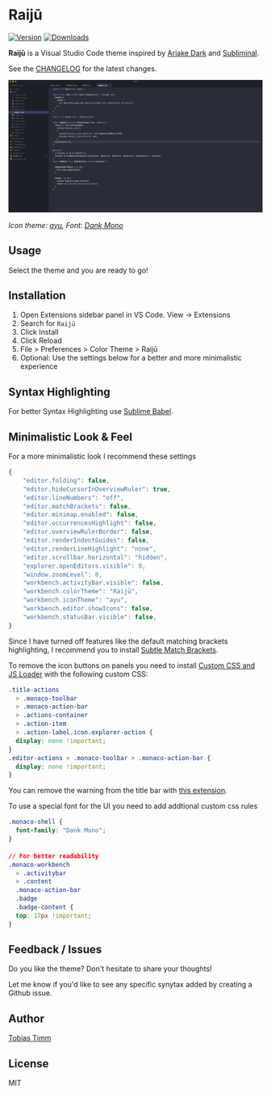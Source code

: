 # Raijū

[![Version](https://vsmarketplacebadge.apphb.com/version/TobiasTimm.raiju.svg)](https://marketplace.visualstudio.com/items?itemName=TobiasTimm.raiju)
[![Downloads](https://img.shields.io/vscode-marketplace/d/TobiasTimm.raiju.svg)](https://marketplace.visualstudio.com/items?itemName=TobiasTimm.raiju)

**Raijū** is a Visual Studio Code theme inspired by [Ariake Dark](https://marketplace.visualstudio.com/items?itemName=wart.ariake-dark) and [Subliminal](https://marketplace.visualstudio.com/items?itemName=gaearon.subliminal).

See the [CHANGELOG](CHANGELOG.md) for the latest changes.

![Screenshot](screenshot.png)

_Icon theme: [ayu](https://marketplace.visualstudio.com/items?itemName=teabyii.ayu), Font: [Dank Mono](https://dank.sh)_

## Usage

Select the theme and you are ready to go!

## Installation

1.  Open Extensions sidebar panel in VS Code. View → Extensions
1.  Search for `Raijū`
1.  Click Install
1.  Click Reload
1.  File > Preferences > Color Theme > Raijū
1.  Optional: Use the settings below for a better and more minimalistic experience

## Syntax Highlighting

For better Syntax Highlighting use [Sublime Babel](https://marketplace.visualstudio.com/items?itemName=joshpeng.sublime-babel-vscode).

## Minimalistic Look & Feel

For a more minimalistic look I recommend these settings

```js
{
    "editor.folding": false,
    "editor.hideCursorInOverviewRuler": true,
    "editor.lineNumbers": "off",
    "editor.matchBrackets": false,
    "editor.minimap.enabled": false,
    "editor.occurrencesHighlight": false,
    "editor.overviewRulerBorder": false,
    "editor.renderIndentGuides": false,
    "editor.renderLineHighlight": "none",
    "editor.scrollbar.horizontal": "hidden",
    "explorer.openEditors.visible": 0,
    "window.zoomLevel": 0,
    "workbench.activityBar.visible": false,
    "workbench.colorTheme": "Raijū",
    "workbench.iconTheme": "ayu",
    "workbench.editor.showIcons": false,
    "workbench.statusBar.visible": false,
}
```

Since I have turned off features like the default matching brackets highlighting, I recommend you to install [Subtle Match Brackets](https://marketplace.visualstudio.com/items?itemName=rafamel.subtle-brackets).

To remove the icon buttons on panels you need to install [Custom CSS and JS Loader](https://marketplace.visualstudio.com/items?itemName=be5invis.vscode-custom-css) with the following custom CSS:

```css
.title-actions
  > .monaco-toolbar
  > .monaco-action-bar
  > .actions-container
  > .action-item
  > .action-label.icon.explorer-action {
  display: none !important;
}
.editor-actions > .monaco-toolbar > .monaco-action-bar {
  display: none !important;
}
```

You can remove the warning from the title bar with [this extension](https://marketplace.visualstudio.com/items?itemName=fabiospampinato.vscode-no-unsupported).

To use a special font for the UI you need to add addtional custom css rules

```css
.monaco-shell {
  font-family: "Dank Mono";
}

// For better readability
.monaco-workbench
  > .activitybar
  > .content
  .monaco-action-bar
  .badge
  .badge-content {
  top: 17px !important;
}
```

## Feedback / Issues

Do you like the theme? Don't hesitate to share your thoughts!

Let me know if you'd like to see any specific synytax added by creating a Github issue.

## Author

[Tobias Timm](https://twitter.com/TbsTimm)

## License

MIT
